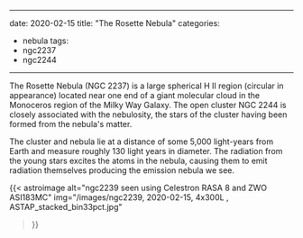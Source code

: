 ------
date: 2020-02-15
title: "The Rosette Nebula"
categories:
- nebula
tags:
- ngc2237
- ngc2244
---


<!--more-->
The Rosette Nebula (NGC 2237) is a large spherical H II region (circular in appearance) located near one end of a giant molecular cloud in the Monoceros region of the Milky Way Galaxy. The open cluster NGC 2244 is closely associated with the nebulosity, the stars of the cluster having been formed from the nebula's matter. 

The cluster and nebula lie at a distance of some 5,000 light-years from Earth and measure roughly 130 light years in diameter. The radiation from the young stars excites the atoms in the nebula, causing them to emit radiation themselves producing the emission nebula we see. 

{{< astroimage
   alt="ngc2239 seen using Celestron RASA 8 and ZWO ASI183MC"
   img="/images/ngc2239, 2020-02-15, 4x300L , ASTAP_stacked_bin33pct.jpg"
>}}
